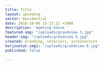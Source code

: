 ```yaml
---
title: Title
layout: upcoming
sector: Residential
date: 2018-10-06 15:17:22 +1000
description: 'opening house '
featured-img: "/uploads/grandview 3.jpg"
header-img: "/uploads/grandview 5.jpg"
created: branding, interiors, architecture
horizontal-img1: "/uploads/grandview 6.jpg"
published: false

---
```

